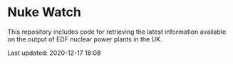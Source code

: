 # Nuke Watch

This repository includes code for retrieving the latest information available on the output of EDF nuclear power plants in the UK.

Last updated: 2020-12-17 18:08